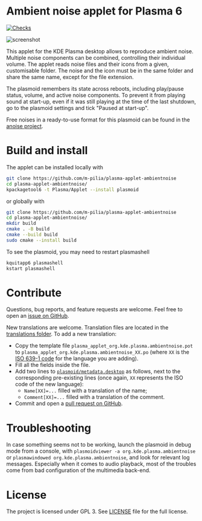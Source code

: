 # Ambient noise applet for Plasma 6
[![Checks](https://github.com/m-pilia/plasma-applet-ambientnoise/workflows/Checks/badge.svg)](https://github.com/m-pilia/plasma-applet-ambientnoise/actions/workflows/checks.yml)


![screenshot](https://user-images.githubusercontent.com/8300317/27260682-155864dc-5432-11e7-8afa-4327cac14e32.png)

This applet for the KDE Plasma desktop allows to reproduce ambient noise.
Multiple noise components can be combined, controlling their individual volume.
The applet reads noise files and their icons from a given, customisable folder.
The noise and the icon must be in the same folder and share the same name,
except for the file extension.

The plasmoid remembers its state across reboots, including play/pause status,
volume, and active noise components. To prevent it from playing sound at
start-up, even if it was still playing at the time of the last shutdown, go to
the plasmoid settings and tick "Paused at start-up".

Free noises in a ready-to-use format for this plasmoid can be found in the
[anoise project](http://anoise.tuxfamily.org/).

# Build and install

The applet can be installed locally with
```bash
git clone https://github.com/m-pilia/plasma-applet-ambientnoise
cd plasma-applet-ambientnoise/
kpackagetool6 -t Plasma/Applet --install plasmoid
```
or globally with
```bash
git clone https://github.com/m-pilia/plasma-applet-ambientnoise
cd plasma-applet-ambientnoise/
mkdir build
cmake . -B build
cmake --build build
sudo cmake --install build
```

To see the plasmoid, you may need to restart plasmashell
```bash
kquitapp6 plasmashell
kstart plasmashell
```

# Contribute

Questions, bug reports, and feature requests are welcome. Feel free to open an
[issue on
GitHub](https://github.com/m-pilia/plasma-applet-ambientnoise/issues).

New translations are welcome. Translation files are located in the
[translations folder](translations). To add a new translation:
+ Copy the template
file `plasma_applet_org.kde.plasma.ambientnoise.pot` to
`plasma_applet_org.kde.plasma.ambientnoise_XX.po` (where `XX` is the [ISO 639-1
code](http://www.loc.gov/standards/iso639-2/php/English_list.php) for the
language you are adding).
+ Fill all the fields inside the file.
+ Add two lines to
  [`plasmoid/metadata.desktop`](https://github.com/m-pilia/plasma-applet-ambientnoise/blob/master/plasmoid/metadata.desktop)
  as follows, next to the corresponding pre-existing lines (once again, `XX`
  represents the ISO code of the new language):
    + `Name[XX]=...` filled with a translation of the name;
    + `Comment[XX]=...` filled with a translation of the comment.
+ Commit and open a [pull
request on
GitHub](https://github.com/m-pilia/plasma-applet-ambientnoise/pulls).

# Troubleshooting

In case something seems not to be working, launch the plasmoid in debug mode
from a console, with `plasmoidviewer -a org.kde.plasma.ambientnoise` or
`plasmawindowed org.kde.plasma.ambientnoise`, and look for relevant log
messages. Especially when it comes to audio playback, most of the troubles come
from bad configuration of the multimedia back-end.

# License
The project is licensed under GPL 3. See [LICENSE](./LICENSE)
file for the full license.
